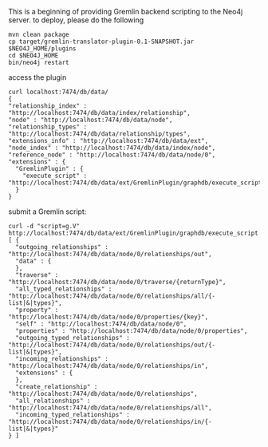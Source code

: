 This is a beginning of providing Gremlin backend scripting to the Neo4j server. to deploy, please do the following

    mvn clean package
    cp target/gremlin-translator-plugin-0.1-SNAPSHOT.jar $NEO4J_HOME/plugins
    cd $NEO4J_HOME
    bin/neo4j restart
  
access the plugin

    curl localhost:7474/db/data/
    {
    "relationship_index" : "http://localhost:7474/db/data/index/relationship",
    "node" : "http://localhost:7474/db/data/node",
    "relationship_types" : "http://localhost:7474/db/data/relationship/types",
    "extensions_info" : "http://localhost:7474/db/data/ext",
    "node_index" : "http://localhost:7474/db/data/index/node",
    "reference_node" : "http://localhost:7474/db/data/node/0",
    "extensions" : {
      "GremlinPlugin" : {
        "execute_script" : "http://localhost:7474/db/data/ext/GremlinPlugin/graphdb/execute_script"
      }
    }


submit a Gremlin script:

    curl -d "script=g.V" http://localhost:7474/db/data/ext/GremlinPlugin/graphdb/execute_script
    [ {
      "outgoing_relationships" : "http://localhost:7474/db/data/node/0/relationships/out",
      "data" : {
      },
      "traverse" : "http://localhost:7474/db/data/node/0/traverse/{returnType}",
      "all_typed_relationships" : "http://localhost:7474/db/data/node/0/relationships/all/{-list|&|types}",
      "property" : "http://localhost:7474/db/data/node/0/properties/{key}",
      "self" : "http://localhost:7474/db/data/node/0",
      "properties" : "http://localhost:7474/db/data/node/0/properties",
      "outgoing_typed_relationships" : "http://localhost:7474/db/data/node/0/relationships/out/{-list|&|types}",
      "incoming_relationships" : "http://localhost:7474/db/data/node/0/relationships/in",
      "extensions" : {
      },
      "create_relationship" : "http://localhost:7474/db/data/node/0/relationships",
      "all_relationships" : "http://localhost:7474/db/data/node/0/relationships/all",
      "incoming_typed_relationships" : "http://localhost:7474/db/data/node/0/relationships/in/{-list|&|types}"
    } ]